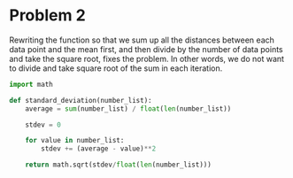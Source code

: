 # Problem 2

Rewriting the function so that we sum up all the distances between each data
point and the mean first, and then divide by the number of data points and
take the square root, fixes the problem. In other words, we do not want to
divide and take square root of the sum in each iteration.

```py
import math

def standard_deviation(number_list):
    average = sum(number_list) / float(len(number_list))

    stdev = 0

    for value in number_list:
        stdev += (average - value)**2

    return math.sqrt(stdev/float(len(number_list)))
```
